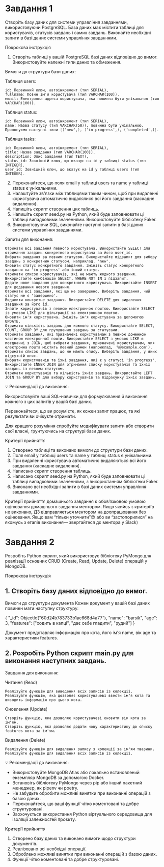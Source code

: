 # Завдання 1

Створіть базу даних для системи управління завданнями, використовуючи PostgreSQL. База даних має містити таблиці для користувачів, статусів завдань і самих завдань. Виконайте необхідні запити в базі даних системи управління завданнями.

Покрокова інструкція

1. Створіть таблиці у вашій PostgreSQL базі даних відповідно до вимог. Використовуйте належні типи даних та обмеження.

Вимоги до структури бази даних:

Таблиця users:

    id: Первинний ключ, автоінкремент (тип SERIAL),
    fullname: Повне ім'я користувача (тип VARCHAR(100)),
    email: Електронна адреса користувача, яка повинна бути унікальною (тип VARCHAR(100)).

Таблиця status:

    id: Первинний ключ, автоінкремент (тип SERIAL),
    name: Назва статусу (тип VARCHAR(50)), повинна бути унікальною. Пропонуємо наступні типи [('new',), ('in progress',), ('completed',)].

Таблиця tasks:

    id: Первинний ключ, автоінкремент (тип SERIAL),
    title: Назва завдання (тип VARCHAR(100)),
    description: Опис завдання (тип TEXT),
    status_id: Зовнішній ключ, що вказує на id у таблиці status (тип INTEGER),
    user_id: Зовнішній ключ, що вказує на id у таблиці users (тип INTEGER).

2. Переконайтеся, що поля email у таблиці users та name у таблиці status є унікальними.
3. Налаштуйте зв'язки між таблицями таким чином, щоб при видаленні користувача автоматично видалялися всі його завдання (каскадне видалення).
4. Напишіть скрипт створення цих таблиць.
5. Напишіть скрипт seed.py на Python, який буде заповнювати ці таблиці випадковими значеннями. Використовуйте бібліотеку Faker.
6. Використовуючи SQL, виконайте наступні запити в базі даних системи управління завданнями.

Запити для виконання:

    Отримати всі завдання певного користувача. Використайте SELECT для отримання завдань конкретного користувача за його user_id.
    Вибрати завдання за певним статусом. Використайте підзапит для вибору завдань з конкретним статусом, наприклад, 'new'.
    Оновити статус конкретного завдання. Змініть статус конкретного завдання на 'in progress' або інший статус.
    Отримати список користувачів, які не мають жодного завдання. Використайте комбінацію SELECT, WHERE NOT IN і підзапит.
    Додати нове завдання для конкретного користувача. Використайте INSERT для додавання нового завдання.
    Отримати всі завдання, які ще не завершено. Виберіть завдання, чий статус не є 'завершено'.
    Видалити конкретне завдання. Використайте DELETE для видалення завдання за його id.
    Знайти користувачів з певною електронною поштою. Використайте SELECT із умовою LIKE для фільтрації за електронною поштою.
    Оновити ім'я користувача. Змініть ім'я користувача за допомогою UPDATE.
    Отримати кількість завдань для кожного статусу. Використайте SELECT, COUNT, GROUP BY для групування завдань за статусами.
    Отримати завдання, які призначені користувачам з певною доменною частиною електронної пошти. Використайте SELECT з умовою LIKE в поєднанні з JOIN, щоб вибрати завдання, призначені користувачам, чия електронна пошта містить певний домен (наприклад, '%@example.com').
    Отримати список завдань, що не мають опису. Виберіть завдання, у яких відсутній опис.
    Вибрати користувачів та їхні завдання, які є у статусі 'in progress'. Використайте INNER JOIN для отримання списку користувачів та їхніх завдань із певним статусом.
    Отримати користувачів та кількість їхніх завдань. Використайте LEFT JOIN та GROUP BY для вибору користувачів та підрахунку їхніх завдань.

💡 Рекомендації до виконання:

Використовуйте ваші SQL-навички для формулювання й виконання кожного з цих запитів у вашій базі даних.

Переконайтеся, що ви розумієте, як кожен запит працює, та які результати ви очікуєте отримати.

Для кращого розуміння спробуйте модифікувати запити або створити свої власні, ґрунтуючись на структурі бази даних.

Критерії прийняття
1. Створено таблиці та виконано вимоги до структури бази даних.
2. Поля email у таблиці users та name у таблиці status є унікальними.
3. При видаленні користувача автоматично видаляються всі його завдання (каскадне видалення).
4. Написано скрипт створення таблиць.
5. Написано скрипт seed.py на Python, який буде заповнювати ці таблиці випадковими значеннями, з використанням бібліотеки Faker.
6. Виконано всі необхідні запити в базі даних системи управління завданнями.

Критерії прийняття домашнього завдання є обов’язковою умовою оцінювання домашнього завдання ментором. Якщо якийсь з критеріїв не виконано, ДЗ відправляється ментором на доопрацювання без оцінювання. 
Якщо вам “тільки уточнити”😉 або ви “застопорилися” на якомусь з етапів виконання— звертайтеся до ментора у Slack)

# Завдання 2

Розробіть Python скрипт, який використовує бібліотеку PyMongo для реалізації основних CRUD (Create, Read, Update, Delete) операцій у MongoDB.

Покрокова інструкція

## 1. Створіть базу даних відповідно до вимог.

Вимоги до структури документа
Кожен документ у вашій базі даних повинен мати наступну структуру:

{
    "_id": ObjectId("60d24b783733b1ae668d4a77"),
    "name": "barsik",
    "age": 3,
    "features": ["ходить в капці", "дає себе гладити", "рудий"]
}

Документ представляє інформацію про кота, його ім'я name, вік age та характеристики features.

## 2. Розробіть Python скрипт main.py для виконання наступних завдань.

Завдання для виконання:

Читання (Read)

    Реалізуйте функцію для виведення всіх записів із колекції.
    Реалізуйте функцію, яка дозволяє користувачеві ввести ім'я кота та виводить інформацію про цього кота.

Оновлення (Update)

    Створіть функцію, яка дозволяє користувачеві оновити вік кота за ім'ям.
    Створіть функцію, яка дозволяє додати нову характеристику до списку features кота за ім'ям.

Видалення (Delete)

    Реалізуйте функцію для видалення запису з колекції за ім'ям тварини.
    Реалізуйте функцію для видалення всіх записів із колекції.

💡 Рекомендації до виконання:

- Використовуйте MongoDB Atlas або локально встановлений екземпляр MongoDB за допомогою Docker.
- Встановіть бібліотеку PyMongo через pip або інший пакетний менеджер, як pipenv чи poetry.
- Не забудьте обробити можливі винятки при виконанні операцій з базою даних.
- Переконайтеся, що ваші функції чітко коментовані та добре структуровані.
- Заохочується використання Python віртуального середовища для ізоляції залежностей проєкту.

Критерії прийняття

1. Створено базу даних та виконано вимоги щодо структури документів.
2. Реалізовано всі необхідні операції.
3. Оброблено можливі винятки при виконанні операцій з базою даних.
4. Функції чітко коментовані та добре структуровані.
